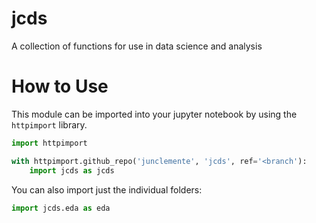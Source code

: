 # jcds
A collection of functions for use in data science and analysis

# How to Use

This module can be imported into your jupyter notebook by using the `httpimport` library. 

```python
import httpimport

with httpimport.github_repo('junclemente', 'jcds', ref='<branch'):
    import jcds as jcds
```

You can also import just the individual folders:
```python
import jcds.eda as eda
```



